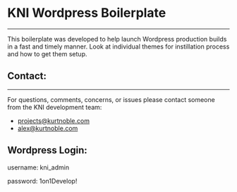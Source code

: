 # KNI Wordpress Boilerplate #
-------------
This boilerplate was developed to help launch Wordpress production builds in a fast and timely manner. Look at individual themes for instillation process and how to get them setup.

## Contact: ##
-------------
For questions, comments, concerns, or issues please contact someone from the KNI development team: 

* projects@kurtnoble.com  
* alex@kurtnoble.com

Wordpress Login:
-------------
username: kni_admin

password: 1on1Develop!